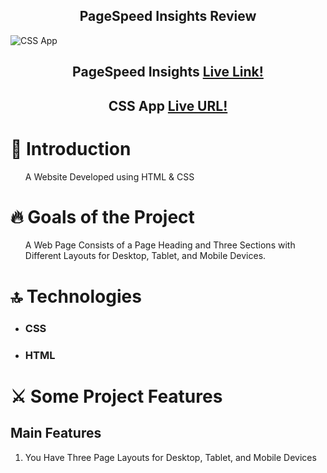 <h2 align='center'>PageSpeed Insights Review</h2>
<img alt='CSS App' src='https://github.com/Mostafa-Ali-A/CSS-App/assets/72570901/b18f3ebe-ba4d-46e2-992f-9e3cce71407c'></img>
<h2>
  <p align='center'>PageSpeed Insights 
<a href='https://pagespeed.web.dev/'>Live Link!</a>
    </p>
</h2>
<h2>
  <p align='center'>CSS App 
<a href='https://mostafa-ali-a.github.io/CSS-App/'>Live URL!</a>
    </p>
</h2>
<h1>
📝 Introduction
  </h1>
  <ul>
  <p>A Website Developed using HTML & CSS</p>
    </ul>
  <h1>
🔥 Goals of the Project
  </h1>
  <ul>
  <p>
   A Web Page Consists of a Page Heading and Three Sections with Different Layouts for Desktop, Tablet, and Mobile Devices.
</p>
    </ul>
  <h1>
🔝 Technologies
  </h1>
  <ul>
   <li>
  <h3>CSS</h3>
   </li>
   <li>
  <h3>HTML</h3>
   </li>
  </ul>
<h1>
 ⚔️ Some Project Features
</h1>
<h2>Main Features</h2>
<ol>
 <li>You Have Three Page Layouts for Desktop, Tablet, and Mobile Devices</li>
</ol>
